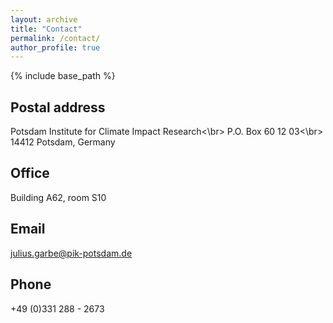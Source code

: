 ```yaml
---
layout: archive
title: "Contact"
permalink: /contact/
author_profile: true
---
```


{% include base_path %}

## Postal address
Potsdam Institute for Climate Impact Research<\br>
P.O. Box 60 12 03<\br>
14412 Potsdam, Germany

## Office
Building A62, room S10

## Email
[julius.garbe@pik-potsdam.de](mailto:julius.garbe@pik-potsdam.de)

## Phone
+49 (0)331 288 - 2673